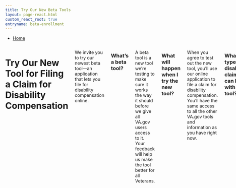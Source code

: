 ```yaml
---
title: Try Our New Beta Tools
layout: page-react.html
custom_react_root: true
entryname: beta-enrollment
---
```

  <nav class="va-nav-breadcrumbs">
    <ul class="row va-nav-breadcrumbs-list" role="menubar" aria-label="Primary">
      <li><a href="/">Home</a></li>
    </ul>
  </nav>

<div class="row">
<div class="columns usa-width-two-thirds medium-8">

# Try Our New Tool for Filing a Claim for Disability Compensation

<div itemprop="description"  class="va-introtext">

We invite you to try our newest beta tool—an application that lets you file for disability compensation online.

</div>

### What’s a beta tool?

A beta tool is a new tool we’re testing to make sure it works the way it should before we give all VA.gov users access to it. Your feedback will help us make the tool better for all Veterans.

### What will happen when I try the new tool?

When you agree to test out the new tool, you’ll use our online application to file a claim for disability compensation. You’ll have the same access to all the other VA.gov tools and information as you have right now.

### What types of disability claims can I file with the tool?

You can file claims for new conditions, secondary conditions, and increased compensation benefits.

### How can I apply?

You’ll need to be signed in to your verified DS Logon or My HealtheVet account. If you don’t have one of these accounts, you can create an ID.me account to complete the verification process.


Use the beta tool to file a claim for disability compensation.

<br>

<div id="react-root"></div>

<br>

</div>
</div>

